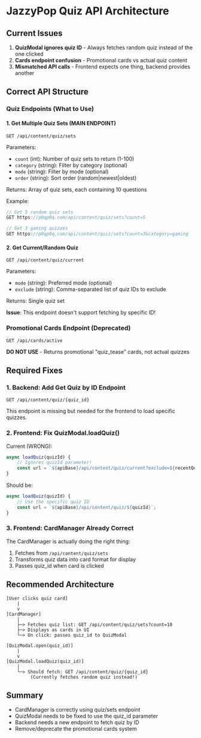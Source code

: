 # JazzyPop Quiz API Architecture

## Current Issues
1. **QuizModal ignores quiz ID** - Always fetches random quiz instead of the one clicked
2. **Cards endpoint confusion** - Promotional cards vs actual quiz content
3. **Mismatched API calls** - Frontend expects one thing, backend provides another

## Correct API Structure

### Quiz Endpoints (What to Use)

#### 1. Get Multiple Quiz Sets (MAIN ENDPOINT)
```
GET /api/content/quiz/sets
```
Parameters:
- `count` (int): Number of quiz sets to return (1-100)
- `category` (string): Filter by category (optional)
- `mode` (string): Filter by mode (optional)
- `order` (string): Sort order (random|newest|oldest)

Returns: Array of quiz sets, each containing 10 questions

Example:
```javascript
// Get 5 random quiz sets
GET https://p0qp0q.com/api/content/quiz/sets?count=5

// Get 3 gaming quizzes
GET https://p0qp0q.com/api/content/quiz/sets?count=3&category=gaming
```

#### 2. Get Current/Random Quiz
```
GET /api/content/quiz/current
```
Parameters:
- `mode` (string): Preferred mode (optional)
- `exclude` (string): Comma-separated list of quiz IDs to exclude

Returns: Single quiz set

**Issue**: This endpoint doesn't support fetching by specific ID!

### Promotional Cards Endpoint (Deprecated)
```
GET /api/cards/active
```
**DO NOT USE** - Returns promotional "quiz_tease" cards, not actual quizzes

## Required Fixes

### 1. Backend: Add Get Quiz by ID Endpoint
```
GET /api/content/quiz/{quiz_id}
```
This endpoint is missing but needed for the frontend to load specific quizzes.

### 2. Frontend: Fix QuizModal.loadQuiz()
Current (WRONG):
```javascript
async loadQuiz(quizId) {
    // Ignores quizId parameter!
    const url = `${apiBase}/api/content/quiz/current?exclude=${recentQuizIds}`;
}
```

Should be:
```javascript
async loadQuiz(quizId) {
    // Use the specific quiz ID
    const url = `${apiBase}/api/content/quiz/${quizId}`;
}
```

### 3. Frontend: CardManager Already Correct
The CardManager is actually doing the right thing:
1. Fetches from `/api/content/quiz/sets`
2. Transforms quiz data into card format for display
3. Passes quiz_id when card is clicked

## Recommended Architecture

```
[User clicks quiz card]
    |
    v
[CardManager] 
    |
    ├─> Fetches quiz list: GET /api/content/quiz/sets?count=10
    ├─> Displays as cards in UI
    └─> On click: passes quiz_id to QuizModal
    
[QuizModal.open(quiz_id)]
    |
    v
[QuizModal.loadQuiz(quiz_id)]
    |
    └─> Should fetch: GET /api/content/quiz/{quiz_id}
         (Currently fetches random quiz instead!)
```

## Summary
- CardManager is correctly using quiz/sets endpoint
- QuizModal needs to be fixed to use the quiz_id parameter
- Backend needs a new endpoint to fetch quiz by ID
- Remove/deprecate the promotional cards system